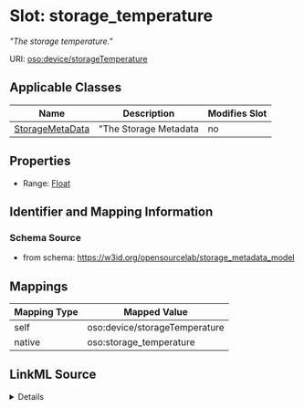 

# Slot: storage_temperature


_"The storage temperature."_





URI: [oso:device/storageTemperature](http://w3id.org/oso/device/storageTemperature)



<!-- no inheritance hierarchy -->





## Applicable Classes

| Name | Description | Modifies Slot |
| --- | --- | --- |
| [StorageMetaData](StorageMetaData.md) | "The Storage Metadata |  no  |







## Properties

* Range: [Float](Float.md)





## Identifier and Mapping Information







### Schema Source


* from schema: https://w3id.org/opensourcelab/storage_metadata_model




## Mappings

| Mapping Type | Mapped Value |
| ---  | ---  |
| self | oso:device/storageTemperature |
| native | oso:storage_temperature |




## LinkML Source

<details>
```yaml
name: storage_temperature
description: '"The storage temperature."'
from_schema: https://w3id.org/opensourcelab/storage_metadata_model
rank: 1000
slot_uri: oso:device/storageTemperature
alias: storage_temperature
domain_of:
- StorageMetaData
range: float
required: false
unit:
  ucum_code: K
  has_quantity_kind: OM:Temperature

```
</details>